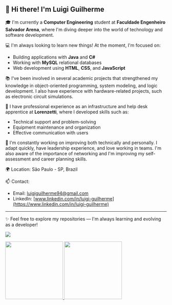 ## 👋 Hi there! I'm Luigi Guilherme

🎓 I'm currently a **Computer Engineering** student at **Faculdade Engenheiro Salvador Arena**, where I'm diving deeper into the world of technology and software development.

💻 I'm always looking to learn new things! At the moment, I'm focused on:
- Building applications with **Java** and **C#**
- Working with **MySQL** relational databases
- Web development using **HTML**, **CSS**, and **JavaScript**

📚 I've been involved in several academic projects that strengthened my knowledge in object-oriented programming, system modeling, and logic development. I also have experience with hardware-related projects, such as electronic circuit simulations.

💼 I have professional experience as an infrastructure and help desk apprentice at **Lorenzetti**, where I developed skills such as:
- Technical support and problem-solving
- Equipment maintenance and organization
- Effective communication with users

🧠 I'm constantly working on improving both technically and personally. I adapt quickly, have leadership experience, and love working in teams. I'm also aware of the importance of networking and I'm improving my self-assessment and career planning skills.

🌍 Location: São Paulo - SP, Brazil

📫 Contact:
- Email: luigiguilherme94@gmail.com  
- LinkedIn: [www.linkedin.com/in/luigi-guilherme](https://www.linkedin.com/in/luigi-guilherme)

---

✨ Feel free to explore my repositories — I'm always learning and evolving as a developer!






<a href="https://www.linkedin.com/in/luigi-guilherme" target="_blank"><img loading="lazy" src="https://img.shields.io/badge/-LinkedIn-%230077B5?style=for-the-badge&logo=linkedin&logoColor=white" target="_blank"></a>



<div>
<a href="https://github.com/seu-usuário-aqui">
<img loading="lazy" height="180em" src="https://github-readme-stats.vercel.app/api/top-langs/?username=luigi-guilherme&layout=compact&langs_count=7&theme=dracula"/>
<img loading="lazy" height="180em" src="https://github-readme-stats.vercel.app/api?username=luigi-guilherme&show_icons=true&theme=dracula&include_all_commits=true&count_private=true"/>
</div>
